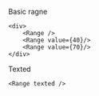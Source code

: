 Basic ragne
```
<div>
	<Range />
	<Range value={40}/>
	<Range value={70}/>
</div>
```

Texted
```
<Range texted />
```